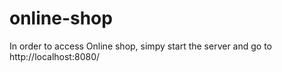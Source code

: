 # online-shop
In order to access Online shop, simpy start the server and go to http://localhost:8080/
